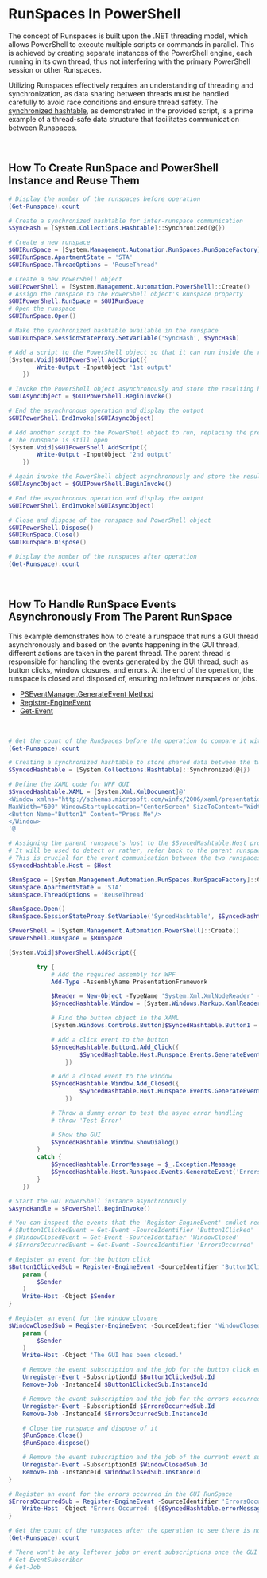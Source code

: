 # RunSpaces In PowerShell

The concept of Runspaces is built upon the .NET threading model, which allows PowerShell to execute multiple scripts or commands in parallel. This is achieved by creating separate instances of the PowerShell engine, each running in its own thread, thus not interfering with the primary PowerShell session or other Runspaces.

Utilizing Runspaces effectively requires an understanding of threading and synchronization, as data sharing between threads must be handled carefully to avoid race conditions and ensure thread safety. The [synchronized hashtable](https://learn.microsoft.com/en-us/dotnet/api/system.collections.hashtable.synchronized), as demonstrated in the provided script, is a prime example of a thread-safe data structure that facilitates communication between Runspaces.

<br>

## How To Create RunSpace and PowerShell Instance and Reuse Them

```powershell
# Display the number of the runspaces before operation
(Get-Runspace).count

# Create a synchronized hashtable for inter-runspace communication
$SyncHash = [System.Collections.Hashtable]::Synchronized(@{})

# Create a new runspace
$GUIRunSpace = [System.Management.Automation.RunSpaces.RunSpaceFactory]::CreateRunSpace()
$GUIRunSpace.ApartmentState = 'STA'
$GUIRunSpace.ThreadOptions = 'ReuseThread'

# Create a new PowerShell object
$GUIPowerShell = [System.Management.Automation.PowerShell]::Create()
# Assign the runspace to the PowerShell object's Runspace property
$GUIPowerShell.RunSpace = $GUIRunSpace
# Open the runspace
$GUIRunSpace.Open()

# Make the synchronized hashtable available in the runspace
$GUIRunSpace.SessionStateProxy.SetVariable('SyncHash', $SyncHash)

# Add a script to the PowerShell object so that it can run inside the runspace
[System.Void]$GUIPowerShell.AddScript({
        Write-Output -InputObject '1st output'
    })

# Invoke the PowerShell object asynchronously and store the resulting handle in a variable
$GUIAsyncObject = $GUIPowerShell.BeginInvoke()

# End the asynchronous operation and display the output
$GUIPowerShell.EndInvoke($GUIAsyncObject)

# Add another script to the PowerShell object to run, replacing the previous script added to the object.
# The runspace is still open
[System.Void]$GUIPowerShell.AddScript({
        Write-Output -InputObject '2nd output'
    })

# Again invoke the PowerShell object asynchronously and store the resulting handle in a variable
$GUIAsyncObject = $GUIPowerShell.BeginInvoke()

# End the asynchronous operation and display the output
$GUIPowerShell.EndInvoke($GUIAsyncObject)

# Close and dispose of the runspace and PowerShell object
$GUIPowerShell.Dispose()
$GUIRunSpace.Close()
$GUIRunSpace.Dispose()

# Display the number of the runspaces after operation
(Get-Runspace).count
```

<br>

## How To Handle RunSpace Events Asynchronously From The Parent RunSpace

This example demonstrates how to create a runspace that runs a GUI thread asynchronously and based on the events happening in the GUI thread, different actions are taken in the parent thread. The parent thread is responsible for handling the events generated by the GUI thread, such as button clicks, window closures, and errors. At the end of the operation, the runspace is closed and disposed of, ensuring no leftover runspaces or jobs.

- [PSEventManager.GenerateEvent Method](https://learn.microsoft.com/en-us/dotnet/api/system.management.automation.pseventmanager.generateevent)
- [Register-EngineEvent](https://learn.microsoft.com/en-us/powershell/module/microsoft.powershell.utility/register-engineevent)
- [Get-Event](https://learn.microsoft.com/en-us/powershell/module/microsoft.powershell.utility/get-event)

<br>

```powershell
# Get the count of the RunSpaces before the operation to compare it with the count after the operation
(Get-Runspace).count

# Creating a synchronized hashtable to store shared data between the two runspaces
$SyncedHashtable = [System.Collections.Hashtable]::Synchronized(@{})

# Define the XAML code for WPF GUI
$SyncedHashtable.XAML = [System.Xml.XmlDocument]@'
<Window xmlns="http://schemas.microsoft.com/winfx/2006/xaml/presentation" xmlns:x="http://schemas.microsoft.com/winfx/2006/xaml"
MaxWidth="600" WindowStartupLocation="CenterScreen" SizeToContent="WidthAndHeight">
<Button Name="Button1" Content="Press Me"/>
</Window>
'@

# Assigning the parent runspace's host to the $SyncedHashtable.Host property.
# It will be used to detect or rather, refer back to the parent runspace from inside of the GUI runspace.
# This is crucial for the event communication between the two runspaces.
$SyncedHashtable.Host = $Host

$RunSpace = [System.Management.Automation.RunSpaces.RunSpaceFactory]::CreateRunspace()
$RunSpace.ApartmentState = 'STA'
$RunSpace.ThreadOptions = 'ReuseThread'

$RunSpace.Open()
$RunSpace.SessionStateProxy.SetVariable('SyncedHashtable', $SyncedHashtable)

$PowerShell = [System.Management.Automation.PowerShell]::Create()
$PowerShell.Runspace = $RunSpace

[System.Void]$PowerShell.AddScript({

        try {
            # Add the required assembly for WPF
            Add-Type -AssemblyName PresentationFramework

            $Reader = New-Object -TypeName 'System.Xml.XmlNodeReader' -ArgumentList $SyncedHashtable.XAML
            $SyncedHashtable.Window = [System.Windows.Markup.XamlReader]::Load( $Reader )

            # Find the button object in the XAML
            [System.Windows.Controls.Button]$SyncedHashtable.Button1 = $SyncedHashtable.Window.FindName('Button1')

            # Add a click event to the button
            $SyncedHashtable.Button1.Add_Click({
                    $SyncedHashtable.Host.Runspace.Events.GenerateEvent('Button1Clicked', $null, 'Button Click Event', $null)
                })

            # Add a closed event to the window
            $SyncedHashtable.Window.Add_Closed({
                    $SyncedHashtable.Host.Runspace.Events.GenerateEvent('WindowClosed', $null, 'Sender', $null)
                })

            # Throw a dummy error to test the async error handling
            # throw 'Test Error'

            # Show the GUI
            $SyncedHashtable.Window.ShowDialog()
        }
        catch {
            $SyncedHashtable.ErrorMessage = $_.Exception.Message
            $SyncedHashtable.Host.Runspace.Events.GenerateEvent('ErrorsOccurred', $null, $null, $null)
        }
    })

# Start the GUI PowerShell instance asynchronously
$AsyncHandle = $PowerShell.BeginInvoke()

# You can inspect the events that the 'Register-EngineEvent' cmdlet receives here
# $Button1ClickedEvent = Get-Event -SourceIdentifier 'Button1Clicked'
# $WindowClosedEvent = Get-Event -SourceIdentifier 'WindowClosed'
# $ErrorsOccurredEvent = Get-Event -SourceIdentifier 'ErrorsOccurred'

# Register an event for the button click
$Button1ClickedSub = Register-EngineEvent -SourceIdentifier 'Button1Clicked' -Action {
    param (
        $Sender
    )
    Write-Host -Object $Sender
}

# Register an event for the window closure
$WindowClosedSub = Register-EngineEvent -SourceIdentifier 'WindowClosed' -Action {
    param (
        $Sender
    )
    Write-Host -Object 'The GUI has been closed.'

    # Remove the event subscription and the job for the button click event since the GUI Windows was closed
    Unregister-Event -SubscriptionId $Button1ClickedSub.Id
    Remove-Job -InstanceId $Button1ClickedSub.InstanceId

    # Remove the event subscription and the job for the errors occurred event since the GUI Windows was closed
    Unregister-Event -SubscriptionId $ErrorsOccurredSub.Id
    Remove-Job -InstanceId $ErrorsOccurredSub.InstanceId

    # Close the runspace and dispose of it
    $RunSpace.Close()
    $RunSpace.dispose()

    # Remove the event subscription and the job of the current event subscription
    Unregister-Event -SubscriptionId $WindowClosedSub.Id
    Remove-Job -InstanceId $WindowClosedSub.InstanceId
}

# Register an event for the errors occurred in the GUI RunSpace
$ErrorsOccurredSub = Register-EngineEvent -SourceIdentifier 'ErrorsOccurred' -Action {
    Write-Host -Object "Errors Occurred: $($SyncedHashtable.errorMessage)"
}

# Get the count of the runspaces after the operation to see there is no leftover runspace
(Get-Runspace).count

# There won't be any leftover jobs or event subscriptions once the GUI window is closed
# Get-EventSubscriber
# Get-Job
```
